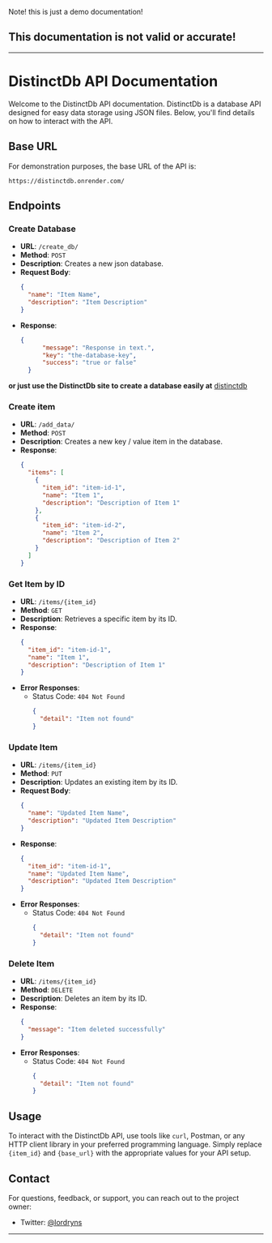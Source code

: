 Note! this is just a demo documentation! 

## This documentation is not valid or accurate!
---

# DistinctDb API Documentation

Welcome to the DistinctDb API documentation. DistinctDb is a database API designed for easy data storage using JSON files. Below, you'll find details on how to interact with the API.

## Base URL

For demonstration purposes, the base URL of the API is:

```
https://distinctdb.onrender.com/
```



## Endpoints

### Create Database

- **URL**: `/create_db/`
- **Method**: `POST`
- **Description**: Creates a new json database.
- **Request Body**:
  ```json
  {
    "name": "Item Name",
    "description": "Item Description"
  }
  ```
- **Response**:
  ```json
  {
        "message": "Response in text.",
        "key": "the-database-key", 
        "success": "true or false"
    }

**or just use the DistinctDb site to create a database easily at** [distinctdb](https://distinctdb.vercel.app)
 


### Create item

- **URL**: `/add_data/`
- **Method**: `POST`
- **Description**: Creates a new key / value item in the database.
- **Response**:
  ```json
  {
    "items": [
      {
        "item_id": "item-id-1",
        "name": "Item 1",
        "description": "Description of Item 1"
      },
      {
        "item_id": "item-id-2",
        "name": "Item 2",
        "description": "Description of Item 2"
      }
    ]
  }
  ```

### Get Item by ID

- **URL**: `/items/{item_id}`
- **Method**: `GET`
- **Description**: Retrieves a specific item by its ID.
- **Response**:
  ```json
  {
    "item_id": "item-id-1",
    "name": "Item 1",
    "description": "Description of Item 1"
  }
  ```
- **Error Responses**:
  - Status Code: `404 Not Found`
    ```json
    {
      "detail": "Item not found"
    }
    ```

### Update Item

- **URL**: `/items/{item_id}`
- **Method**: `PUT`
- **Description**: Updates an existing item by its ID.
- **Request Body**:
  ```json
  {
    "name": "Updated Item Name",
    "description": "Updated Item Description"
  }
  ```
- **Response**:
  ```json
  {
    "item_id": "item-id-1",
    "name": "Updated Item Name",
    "description": "Updated Item Description"
  }
  ```
- **Error Responses**:
  - Status Code: `404 Not Found`
    ```json
    {
      "detail": "Item not found"
    }
    ```

### Delete Item

- **URL**: `/items/{item_id}`
- **Method**: `DELETE`
- **Description**: Deletes an item by its ID.
- **Response**:
  ```json
  {
    "message": "Item deleted successfully"
  }
  ```
- **Error Responses**:
  - Status Code: `404 Not Found`
    ```json
    {
      "detail": "Item not found"
    }
    ```

## Usage

To interact with the DistinctDb API, use tools like `curl`, Postman, or any HTTP client library in your preferred programming language. Simply replace `{item_id}` and `{base_url}` with the appropriate values for your API setup.

## Contact

For questions, feedback, or support, you can reach out to the project owner:

- Twitter: [@lordryns](https://twitter.com/lordryns)

---

